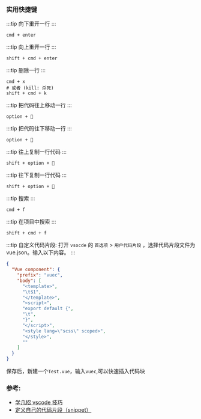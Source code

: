 ### 实用快捷键

:::tip
向下重开一行
:::

```shell
cmd + enter
```

:::tip
向上重开一行
:::

```shell
shift + cmd + enter
```

:::tip
删除一行
:::

```shell
cmd + x
# 或者 (kill: 杀死)
shift + cmd + k
```

:::tip
把代码往上移动一行
:::

```shell
option + 🔼
```

:::tip
把代码往下移动一行
:::

```shell
option + 🔽
```

:::tip
往上复制一行代码
:::

```shell
shift + option + 🔼
```

:::tip
往下复制一行代码
:::

```shell
shift + option + 🔽
```

:::tip
搜索
:::

```shell
cmd + f
```

:::tip
在项目中搜索
:::

```shell
shift + cmd + f
```

:::tip
自定义代码片段: 打开 `vsocde` 的 `首选项` > `用户代码片段` ，选择代码片段文件为 vue.json。输入以下内容。
:::

```json
{
  "Vue component": {
    "prefix": "vuec",
    "body": [
      "<template>",
      "\t$1",
      "</template>",
      "<script>",
      "export default {",
      "\t",
      "}",
      "</script>",
      "<style lang=\"scss\" scoped>",
      "</style>",
      ""
    ]
  }
}
```

保存后，新建一个`Test.vue`，输入`vuec`,可以快速插入代码块

### 参考:

- [学几招 vscode 技巧](https://zhuanlan.zhihu.com/p/36159476?utm_source=wechat_session&utm_medium=social&utm_oi=692679874405502976)
- [定义自己的代码片段（snippet）](https://code.visualstudio.com/docs/editor/userdefinedsnippets)

